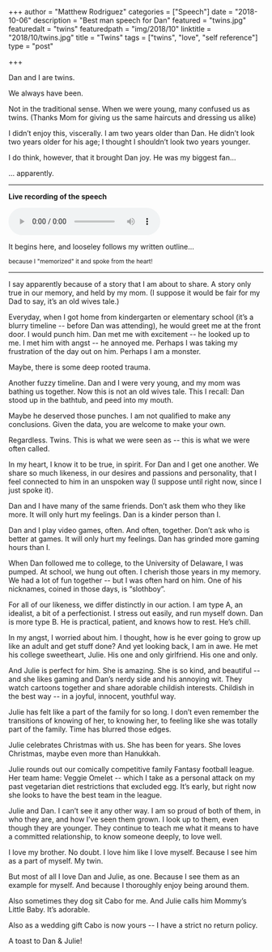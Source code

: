 +++
author = "Matthew Rodriguez"
categories = ["Speech"]
date = "2018-10-06"
description = "Best man speech for Dan"
featured = "twins.jpg"
featuredalt = "twins"
featuredpath = "img/2018/10"
linktitle = "2018/10/twins.jpg"
title = "Twins"
tags = ["twins", "love", "self reference"]
type = "post"

+++

Dan and I are twins.

We always have been.

Not in the traditional sense.  When we were young, many confused us as twins.
(Thanks Mom for giving us the same haircuts and dressing us alike)

I didn’t enjoy this, viscerally.  I am two years older than Dan.  He didn’t look two years older for his age; I thought I shouldn’t look two years younger.

I do think, however, that it brought Dan joy.  He was my biggest fan…

… apparently.

***

**Live recording of the speech**

<audio controls src="/media/twins.mp3"></audio>

It begins here, and looseley follows my written outline...

<sup>because I "memorized" it and spoke from the heart!<sup>

***

I say apparently because of a story that I am about to share.  A story only true in our memory, and held by my mom.
(I suppose it would be fair for my Dad to say, it’s an old wives tale.)

Everyday, when I got home from kindergarten or elementary school (it’s a blurry timeline -- before Dan was attending), he would greet me at the front door.  I would punch him.  Dan met me with excitement -- he looked up to me.  I met him with angst -- he annoyed me.  Perhaps I was taking my frustration of the day out on him.  Perhaps I am a monster.

Maybe, there is some deep rooted trauma.

Another fuzzy timeline.  Dan and I were very young, and my mom was bathing us together.  Now this is not an old wives tale.  This I recall: Dan stood up in the bathtub, and peed into my mouth.

Maybe he deserved those punches.  I am not qualified to make any conclusions.  Given the data, you are welcome to make your own.

Regardless.  Twins.  This is what we were seen as -- this is what we were often called.

In my heart, I know it to be true, in spirit.  For Dan and I get one another.  We share so much likeness, in our desires and passions and personality, that I feel connected to him in an unspoken way (I suppose until right now, since I just spoke it).

Dan and I have many of the same friends.  Don’t ask them who they like more.  It will only hurt my feelings.  Dan is a kinder person than I.

Dan and I play video games, often.  And often, together.  Don’t ask who is better at games.  It will only hurt my feelings.  Dan has grinded more gaming hours than I.

When Dan followed me to college, to the University of Delaware, I was pumped.
At school, we hung out often.  I cherish those years in my memory.  We had a lot of fun together -- but I was often hard on him.  One of his nicknames, coined in those days, is “slothboy”.

For all of our likeness, we differ distinctly in our action.  I am type A, an idealist, a bit of a perfectionist.  I stress out easily, and run myself down.  Dan is more type B.  He is practical, patient, and knows how to rest.  He’s chill.

In my angst, I worried about him.  I thought, how is he ever going to grow up like an adult and get stuff done?  And yet looking back, I am in awe.  He met his college sweetheart, Julie.  His one and only girlfriend.  His one and only.

And Julie is perfect for him.  She is amazing.  She is so kind, and beautiful -- and she likes gaming and Dan’s nerdy side and his annoying wit.  They watch cartoons together and share adorable childish interests. Childish in the best way -- in a joyful, innocent, youthful way.

Julie has felt like a part of the family for so long.  I don’t even remember the transitions of knowing of her, to knowing her, to feeling like she was totally part of the family.  Time has blurred those edges.

Julie celebrates Christmas with us.  She has been for years.  She loves Christmas, maybe even more than Hanukkah.

Julie rounds out our comically competitive family Fantasy football league.  Her team hame: Veggie Omelet -- which I take as a personal attack on my past vegetarian diet restrictions that excluded egg.  It’s early, but right now she looks to have the best team in the league.

Julie and Dan.  I can’t see it any other way.  I am so proud of both of them, in who they are, and how I’ve seen them grown.  I look up to them, even though they are younger.  They continue to teach me what it means to have a committed relationship, to know someone deeply, to love well.

I love my brother.  No doubt.  I love him like I love myself.  Because I see him as a part of myself.  My twin.

But most of all I love Dan and Julie, as one.  Because I see them as an example for myself.  And because I thoroughly enjoy being around them.

Also sometimes they dog sit Cabo for me.  And Julie calls him Mommy’s Little Baby.  It’s adorable. 

Also as a wedding gift Cabo is now yours -- I have a strict no return policy.

A toast to Dan & Julie!

